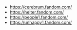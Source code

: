 * https://cerebrum.fandom.com/
* https://helter.fandom.com/
* https://people1.fandom.com/
* https://unhappy1.fandom.com/
